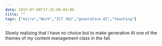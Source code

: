 ---date: 2023-07-08T17:35:06-04:00title: ""tags: ["micro","Work","ICT 302","generative AI","teaching"]---Slowly realizing that I have no choice but to make generative AI one of the themes of my content management class in the fall.